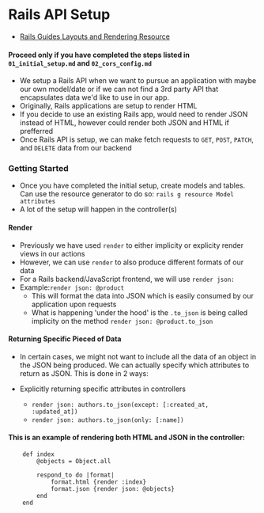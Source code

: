 # Rails API Setup 
- [Rails Guides Layouts and Rendering Resource](https://guides.rubyonrails.org/v5.2/layouts_and_rendering.html)

#### Proceed only if you have completed the steps listed in `01_initial_setup.md` and `02_cors_config.md`

- We setup a Rails API when we want to pursue an application with maybe our own model/date or if we can not find a 3rd party API that encapsulates data we'd like to use in our app.
- Originally, Rails applications are setup to render HTML
- If you decide to use an existing Rails app, would need to render JSON instead of HTML, however could render both JSON and HTML if prefferred 
- Once Rails API is setup, we can make fetch requests to `GET`, `POST`, `PATCH`, and `DELETE` data from our backend

### Getting Started
- Once you have completed the initial setup, create models and tables. Can use the resource generator to do so: `rails g resource Model attributes`
- A lot of the setup will happen in the controller(s)

#### Render

- Previously we have used `render` to either implicity or explicity render views in our actions
- However, we can use `render` to also produce different formats of our data
- For a Rails backend/JavaScript frontend, we will use `render json:` 
- Example:`render json: @product`
    - This will format the data into JSON which is easily consumed by our application upon requests
    - What is happening 'under the hood' is the `.to_json` is being called implicity on the method
    `render json: @product.to_json`


#### Returning Specific Pieced of Data 

- In certain cases, we might not want to include all the data of an object in the JSON being produced. We can actually specify which attributes to return as JSON. This is done in 2 ways:

- Explicitly returning specific attributes in controllers
    - ```render json: authors.to_json(except: [:created_at, :updated_at])```
    - ```render json: authors.to_json(only: [:name])```



#### This is an example of rendering both HTML and JSON in the controller:
```
    def index 
        @objects = Object.all

        respond_to do |format|
            format.html {render :index}
            format.json {render json: @objects}
        end
    end 
```



